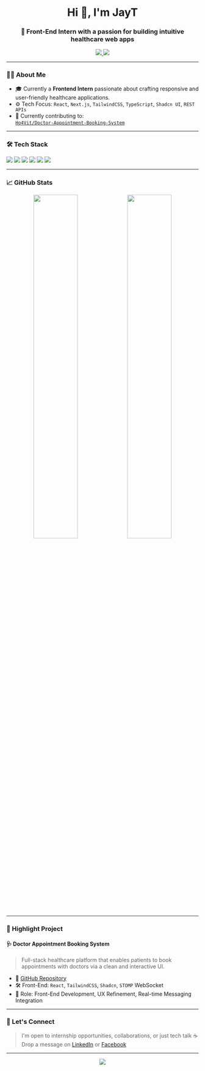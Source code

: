 <h1 align="center">Hi 👋, I'm JayT</h1>
<h3 align="center">🚀 Front-End Intern with a passion for building intuitive healthcare web apps</h3>

<p align="center">
  <a href="https://www.linkedin.com/in/thịnh-đức-43b203371" target="_blank">
    <img src="https://img.shields.io/badge/LinkedIn-0A66C2?style=for-the-badge&logo=linkedin&logoColor=white" />
  </a>
  <a href="https://www.facebook.com/cdt2004" target="_blank">
    <img src="https://img.shields.io/badge/Facebook-1877F2?style=for-the-badge&logo=facebook&logoColor=white" />
  </a>
</p>

---

### 🧑‍💻 About Me
- 🎓 Currently a **Frontend Intern** passionate about crafting responsive and user-friendly healthcare applications.
- ⚙️ Tech Focus: `React`, `Next.js`, `TailwindCSS`, `TypeScript`, `Shadcn UI`, `REST APIs`
- 🔭 Currently contributing to:  
  [`Ho4Vit/Doctor-Appointment-Booking-System`](https://github.com/Ho4Vit/Doctor-Appointment-Booking-System)

---

### 🛠️ Tech Stack
<p align="left">
  <img src="https://img.shields.io/badge/React-20232a?style=for-the-badge&logo=react&logoColor=61dafb" />
  <img src="https://img.shields.io/badge/Next.js-000000?style=for-the-badge&logo=nextdotjs&logoColor=white" />
  <img src="https://img.shields.io/badge/TailwindCSS-38b2ac?style=for-the-badge&logo=tailwind-css&logoColor=white" />
  <img src="https://img.shields.io/badge/TypeScript-007acc?style=for-the-badge&logo=typescript&logoColor=white" />
  <img src="https://img.shields.io/badge/Shadcn UI-000?style=for-the-badge&logo=data:image/svg+xml;base64,...&logoColor=white" />
  <img src="https://img.shields.io/badge/GitHub-181717?style=for-the-badge&logo=github&logoColor=white" />
</p>

---

### 📈 GitHub Stats
<p align="center">
  <img src="https://github-readme-stats.vercel.app/api?username=JayT02z&show_icons=true&theme=tokyonight" width="48%" />
  <img src="https://github-readme-streak-stats.herokuapp.com/?user=JayT02z&theme=tokyonight" width="48%" />
</p>

---

### 🚀 Highlight Project
#### 🩺 Doctor Appointment Booking System
> Full-stack healthcare platform that enables patients to book appointments with doctors via a clean and interactive UI.
- 🔗 [GitHub Repository](https://github.com/Ho4Vit/Doctor-Appointment-Booking-System)
- 🛠️ Front-End: `React`, `TailwindCSS`, `Shadcn`, `STOMP` WebSocket
- 🎯 Role: Front-End Development, UX Refinement, Real-time Messaging Integration

---

### 🤝 Let's Connect
> I'm open to internship opportunities, collaborations, or just tech talk ☕  
Drop a message on [LinkedIn](https://www.linkedin.com/in/thịnh-đức-43b203371) or [Facebook](https://www.facebook.com/cdt2004)

---

<p align="center">
  <img src="https://capsule-render.vercel.app/api?type=waving&color=0:38BDF8,100:6366F1&height=100&section=footer"/>
</p>
